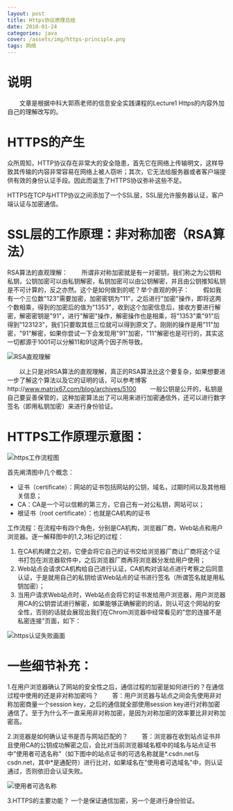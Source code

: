 ```yaml
---
layout: post
title: Https协议原理总结
date: 2018-01-24
categories: java
cover: /assets/img/https-principle.png
tags: 网络
---
```


# 说明
　　文章是根据中科大郭燕老师的信息安全实践课程的Lecture1 Https的内容外加自己的理解改写的。

# HTTPS的产生

众所周知，HTTP协议存在非常大的安全隐患，首先它在网络上传输明文，这样导致其传输的内容非常容易在网络上被人窃听；其次，它无法给服务器或者客户端提供有效的身份认证手段。因此而诞生了HTTPS协议弥补这些不足。

HTTPS在TCP与HTTP协议之间添加了一个SSL层，SSL层允许服务器认证，客户端认证与加密通信。

# SSL层的工作原理：非对称加密（RSA算法）

RSA算法的直观理解：
　　所谓非对称加密就是有一对密钥，我们称之为公钥和私钥，公钥加密可以由私钥解密，私钥加密可以由公钥解密，并且由公钥推知私钥是不可计算的，反之亦然。这个是如何做到的呢？举个直观的例子：
　　假如我有一个三位数"123"需要加密，加密密钥为"11"，之后进行"加密"操作，即将这两个数相乘，得到的加密后的值为"1353"，收到这个加密信息后，接收方要进行解密，解密密钥是"91"，进行"解密"操作，解密操作也是相乘，将"1353"乘"91"后得到"123123"，我们只要取其低三位就可以得到原文了。刚刚的操作是用"11"加密，"91"解密，如果你尝试一下会发现用"91"加密，"11"解密也是可行的，其实这一切都源于1001可以分解11和91这两个因子所导致。

![RSA直观理解](/assets/img/RSA-intuition.png)

　　以上只是对RSA算法的直观理解，真正的RSA算法比这个要复杂，如果想要进一步了解这个算法以及它的证明的话，可以参考博客http://www.matrix67.com/blog/archives/5100
　　一般公钥是公开的，私钥是自己要妥善保管的，这种加密算法出了可以用来进行加密通信外，还可以进行数字签名（即用私钥加密）来进行身份验证。

# HTTPS工作原理示意图：

![https工作流程图](/assets/img/https-principle.png)

首先阐清图中几个概念：
 - 证书（certificate）：网站的证书包括网站的公钥，域名，过期时间以及其他相关信息；
 - CA：CA是一个可以信赖的第三方，它自己有一对公私钥，网站可以；
 - 根证书（root certificate）：也就是CA机构的证书

工作流程：在流程中有四个角色，分别是CA机构，浏览器厂商，Web站点和用户浏览器。逐一解释图中的1,2,3标记的过程：

 1. 在CA机构建立之初，它便会将它自己的证书交给浏览器厂商让厂商将这个证书打包在浏览器软件中，之后浏览器厂商再将浏览器分发给用户使用；
 2. Web站点会请求CA机构给自己进行认证，CA机构对该站点进行考察之后同意认证，于是就用自己的私钥给该Web站点的证书进行签名（所谓签名就是用私钥加密）；
 3. 当用户请求Web站点时，Web站点会将它的证书发给用户浏览器，用户浏览器用CA的公钥尝试进行解密，如果能够正确解密的的话，则认可这个网站的安全性，否则的话就会展现出我们在Chrom浏览器中经常看见的"您的连接不是私密连接"页面，如下：
      
 ![https认证失败画面](/assets/img/https-failure.png)

# 一些细节补充：
1.在用户浏览器确认了网站的安全性之后，通信过程的加密是如何进行的？在通信过程中使用的还是非对称加密吗？
　　答：用户浏览器与站点之间会先使用非对称加密商量一个session key，之后的通信就全部使用session key进行对称加密通信了。至于为什么不一直采用非对称加密，是因为对称加密的效率要比非对称加密高。

2.浏览器是如何确认证书是否与网站匹配的？
　　答：浏览器在收到站点证书并且使用CA的公钥成功解密之后，会比对当前浏览器域名框中的域名与站点证书中"使用者可选名称"（如下图中的站点证书的可选名称就是*.csdn.net与csdn.net，其中\*是通配符）进行比对，如果域名在"使用者可选域名"中，则认证通过，否则依旧会认证失败。

![使用者可选名称](/assets/img/DNS-Name-Option.png)


3.HTTPS的主要功能？
一个是保证通信加密，另一个是进行身份验证。
